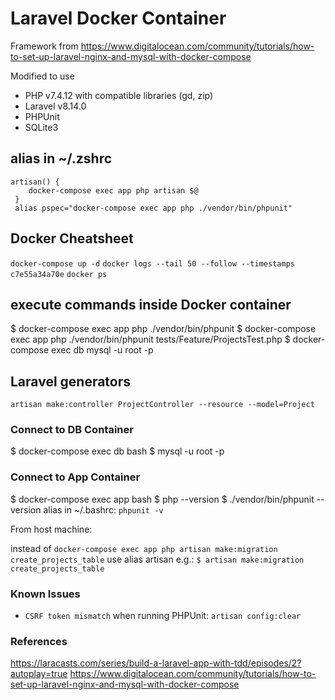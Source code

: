 # Laravel Docker Container

Framework from https://www.digitalocean.com/community/tutorials/how-to-set-up-laravel-nginx-and-mysql-with-docker-compose

Modified to use 
* PHP v7.4.12 with compatible libraries (gd, zip)
* Laravel v8.14.0
* PHPUnit
* SQLite3

## alias in ~/.zshrc
```
artisan() {
    docker-compose exec app php artisan $@
 }
 alias pspec="docker-compose exec app php ./vendor/bin/phpunit"
```

## Docker Cheatsheet
```docker-compose up -d```
```docker logs --tail 50 --follow --timestamps c7e55a34a70e```
```docker ps```

## execute commands inside Docker container
$ docker-compose exec app php ./vendor/bin/phpunit
$ docker-compose exec app php ./vendor/bin/phpunit tests/Feature/ProjectsTest.php
$ docker-compose exec db mysql -u root -p

## Laravel generators

```artisan make:controller ProjectController --resource --model=Project```


### Connect to DB Container
$ docker-compose exec db bash
$ mysql -u root -p

### Connect to App Container
$ docker-compose exec app bash
$ php --version
$ ./vendor/bin/phpunit --version
alias in ~/.bashrc: ```phpunit -v```

From host machine:

instead of `docker-compose exec app php artisan make:migration create_projects_table` use alias artisan e.g.:
```$ artisan make:migration create_projects_table```

### Known Issues
- ```CSRF token mismatch``` when running PHPUnit: ```artisan config:clear```



### References
https://laracasts.com/series/build-a-laravel-app-with-tdd/episodes/2?autoplay=true
https://www.digitalocean.com/community/tutorials/how-to-set-up-laravel-nginx-and-mysql-with-docker-compose